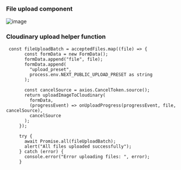 ### File upload component
![image](https://github.com/ManishBisht777/file-vault/assets/89926834/777ab136-0a9f-4657-b098-d4fb680b9608)

### Cloudinary upload helper function

```
 const fileUploadBatch = acceptedFiles.map((file) => {
       const formData = new FormData();
       formData.append("file", file);
       formData.append(
         "upload_preset",
         process.env.NEXT_PUBLIC_UPLOAD_PRESET as string
       );

       const cancelSource = axios.CancelToken.source();
       return uploadImageToCloudinary(
         formData,
         (progressEvent) => onUploadProgress(progressEvent, file, cancelSource),
         cancelSource
       );
     });

     try {
       await Promise.all(fileUploadBatch);
       alert("All files uploaded successfully");
     } catch (error) {
       console.error("Error uploading files: ", error);
     }
```
